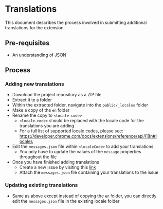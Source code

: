# Translations

This document describes the process involved in submitting additional
translations for the extension.

## Pre-requisites

- An understanding of JSON

## Process

### Adding new translations

- Download the project repository as a ZIP file
- Extract it to a folder
- Within the extracted folder, navigate into the `public/_locales` folder
- Make a copy of the `en` folder
- Rename the copy to `<locale-code>`
  - `<locale-code>` should be replaced with the locale code for the translations
    you are adding
  - For a full list of supported locale codes, please see: https://developer.chrome.com/docs/extensions/reference/api/i18n#locales
- Edit the `messages.json` file within `<localeCode>` to add your translations
  - You only have to update the values of the `message` properties throughout
    the file
- Once you have finished adding translations
  - Create a new issue by visiting this [link](https://github.com/nrednav/gemini-bookmarks/issues/new)
  - Attach the `messages.json` file containing your translations to the issue

### Updating existing translations

- Same as above except instead of copying the `en` folder, you can directly edit
  the `messages.json` file in the existing locale folder

